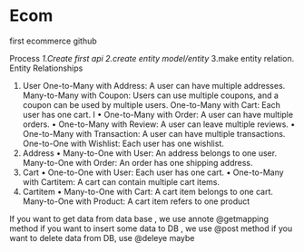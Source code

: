 # Ecom
first ecommerce github 

Process 
*1.Create first api*
*2.create entity model/entity*
3.make entity relation.
    Entity Relationships 
1. User 
One-to-Many with Address: A user can have multiple addresses. 
Many-to-Many with Coupon: Users can use multiple coupons, and a coupon can be used by multiple users. 
One-to-Many with Cart: Each user has one cart. 
I 
• One-to-Many with Order: A user can have multiple orders. 
• One-to-Many with Review: A user can leave multiple reviews. 
• One-to-Many with Transaction: A user can have multiple transactions. 
One-to-One with Wishlist: Each user has one wishlist. 
2. Address 
• Many-to-One with User: An address belongs to one user. 
Many-to-One with Order: An order has one shipping address. 
3. Cart 
• One-to-One with User: Each user has one cart. 
• One-to-Many with Cartitem: A cart can contain multiple cart items. 
4. Cartitem 
• Many-to-One with Cart: A cart item belongs to one cart. 
Many-to-One with Product: A cart item refers to one product



If you want to get data from data base , we use annote @getmapping  method
if you want to insert some data to DB , we use @post method
if you want to delete data from DB, use @deleye maybe

